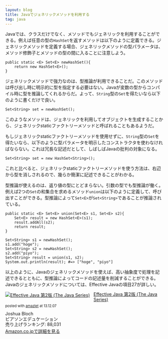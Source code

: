 ```yaml
---
layout: blog
title: Javaでジェネリックメソッドを利用する
tag: java
---
```




Javaでは、クラスだけでなく、メソッドでもジェネリックを利用することができる。例えば任意の型の`HashSet`を返すメソッドは以下のように定義できる。ジェネリックメソッドを定義する場合、ジェネリックメソッドの型パラメータは、メソッド修飾子とメソッドの型の間に入ることに注意しよう。

~~~~
public static <E> Set<E> newHashSet(){
    return new HashSet<E>();
}
~~~~

ジェネリックメソッドで強力なのは、型推論が利用できることだ。このメソッドは呼び出し時に明示的に型を指定する必要はない。Javaが変数の型からコンパイル時に型を推論してくれるからだ。よって、`String`型の`Set`を得たいなら以下のように書くだけで良い。

~~~~
Set<String> set = newHashSet();
~~~~

このようなメソッドは、ジェネリックを利用してオブジェクトを生成することから、ジェネリックstaticファクトリーメソッドと呼ばれることもあるようだ。

もしジェネリックstaticファクトリーメソッドを使用せずに、`String`型の`Set`を得たいなら、以下のように型パラメータを明示したコンストラクタを使わなければならない。これは冗長な記述だとして、しばしばJavaの批判の対象になる。

~~~~
Set<String> set = new HashSet<String>();
~~~~

これと比べると、ジェネリックstaticファクトリーメソッドを使う方法は、右辺から型を消しされるので、幾らか簡潔に記述できることがわかる。

型推論が使えるのは、返り値の型にとどまらない。引数の型でも型推論が働く。例えば2つの`Set`の和集合を求めるメソッド`union`は以下のように定義して、呼び出すことができる。型推論によって`Set<E>`が`Set<String>`であることが推論されている。

~~~~
public static <E> Set<E> union(Set<E> s1, Set<E> s2){
    Set<E> result = new HashSet<E>(s1);
    result.addAll(s2);
    return result;
}
~~~~

~~~~
Set<String> s1 = newHashSet();
s1.add("hoge");
Set<String> s2 = newHashSet();
s2.add("piyo");
Set<String> result = union(s1, s2);
System.out.println(result); #=> ["hoge", "piyo"]
~~~~

以上のように、Javaのジェネリックメソッドを使えば、高い抽象度で処理を記述できるとともに、型推論によってコードの記述量を削減することができる。Javaのジェネリックメソッドについては、Effective Javaの項目27が詳しい。

<div class="amazlet-box" style="margin-bottom:0px;"><div class="amazlet-image" style="float:left;margin:0px 12px 1px 0px;"><a href="http://www.amazon.co.jp/exec/obidos/ASIN/489471499X/xmisao-22/ref=nosim/" name="amazletlink" target="_blank"><img src="http://ecx.images-amazon.com/images/I/51E1m-weAXL._SL160_.jpg" alt="Effective Java 第2版 (The Java Series)" style="border: none;" /></a></div><div class="amazlet-info" style="line-height:120%; margin-bottom: 10px"><div class="amazlet-name" style="margin-bottom:10px;line-height:120%"><a href="http://www.amazon.co.jp/exec/obidos/ASIN/489471499X/xmisao-22/ref=nosim/" name="amazletlink" target="_blank">Effective Java 第2版 (The Java Series)</a><div class="amazlet-powered-date" style="font-size:80%;margin-top:5px;line-height:120%">posted with <a href="http://www.amazlet.com/" title="amazlet" target="_blank">amazlet</a> at 13.12.07</div></div><div class="amazlet-detail">Joshua Bloch <br />ピアソンエデュケーション <br />売り上げランキング: 88,031<br /></div><div class="amazlet-sub-info" style="float: left;"><div class="amazlet-link" style="margin-top: 5px"><a href="http://www.amazon.co.jp/exec/obidos/ASIN/489471499X/xmisao-22/ref=nosim/" name="amazletlink" target="_blank">Amazon.co.jpで詳細を見る</a></div></div></div><div class="amazlet-footer" style="clear: left"></div></div>
